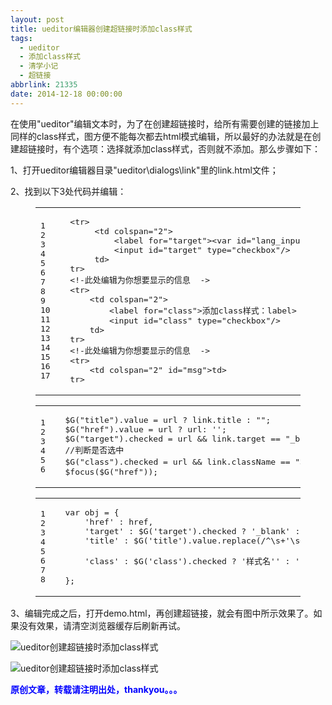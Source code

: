 ```yaml
---
layout: post
title: ueditor编辑器创建超链接时添加class样式
tags:
  - ueditor
  - 添加class样式
  - 清学小记
  - 超链接
abbrlink: 21335
date: 2014-12-18 00:00:00
---
```


<!-- build time:Sat Jun 23 2018 12:05:15 GMT+0800 (中国标准时间) -->

在使用"ueditor"编辑文本时，为了在创建超链接时，给所有需要创建的链接加上同样的class样式，图方便不能每次都去html模式编辑，所以最好的办法就是在创建超链接时，有个选项：选择就添加class样式，否则就不添加。那么步骤如下：

1、打开ueditor编辑器目录"ueditor\dialogs\link"里的link.html文件；

2、找到以下3处代码并编辑：  

<figure class="highlight html"><table><tr><td class="gutter"><pre><span class="line">1</span>  
<span class="line">2</span>  
<span class="line">3</span>  
<span class="line">4</span>  
<span class="line">5</span>  
<span class="line">6</span>  
<span class="line">7</span>  
<span class="line">8</span>  
<span class="line">9</span>  
<span class="line">10</span>  
<span class="line">11</span>  
<span class="line">12</span>  
<span class="line">13</span>  
<span class="line">14</span>  
<span class="line">15</span>  
<span class="line">16</span>  
<span class="line">17</span>  
</pre></td><td class="code"><pre><span class="line"><span class="tag"><<span class="name">tr</span>></span></span>  
<span class="line">     <span class="tag"><<span class="name">td</span> <span class="attr">colspan</span>=<span class="string">"2"</span>></span></span>  
<span class="line">         <span class="tag"><<span class="name">label</span> <span class="attr">for</span>=<span class="string">"target"</span>></span><span class="tag"><<span class="name">var</span> <span class="attr">id</span>=<span class="string">"lang_input_target"</span>></span><span class="tag"></<span class="name">var</span>></span><span class="tag"></<span class="name">label</span>></span></span>  
<span class="line">         <span class="tag"><<span class="name">input</span> <span class="attr">id</span>=<span class="string">"target"</span> <span class="attr">type</span>=<span class="string">"checkbox"/</span>></span></span>  
<span class="line">     <span class="tag"></<span class="name">td</span>></span></span>  
<span class="line"><span class="tag"></<span class="name">tr</span>></span></span>  
<span class="line"><span class="tag"><<span class="name">!-此处编辑为你想要显示的信息</span>  -></span></span>  
<span class="line"><span class="tag"><<span class="name">tr</span>></span></span>  
<span class="line">    <span class="tag"><<span class="name">td</span> <span class="attr">colspan</span>=<span class="string">"2"</span>></span></span>  
<span class="line">        <span class="tag"><<span class="name">label</span> <span class="attr">for</span>=<span class="string">"class"</span>></span>添加class样式：<span class="tag"></<span class="name">label</span>></span></span>  
<span class="line">        <span class="tag"><<span class="name">input</span> <span class="attr">id</span>=<span class="string">"class"</span> <span class="attr">type</span>=<span class="string">"checkbox"/</span>></span></span>  
<span class="line">    <span class="tag"></<span class="name">td</span>></span></span>  
<span class="line"><span class="tag"></<span class="name">tr</span>></span></span>  
<span class="line"><span class="tag"><<span class="name">!-此处编辑为你想要显示的信息</span>  -></span></span>  
<span class="line"><span class="tag"><<span class="name">tr</span>></span></span>  
<span class="line">    <span class="tag"><<span class="name">td</span> <span class="attr">colspan</span>=<span class="string">"2"</span> <span class="attr">id</span>=<span class="string">"msg"</span>></span><span class="tag"></<span class="name">td</span>></span></span>  
<span class="line"><span class="tag"></<span class="name">tr</span>></span></span>  
</pre></td></tr></table></figure><figure class="highlight js"><table><tr><td class="gutter"><pre><span class="line">1</span>  
<span class="line">2</span>  
<span class="line">3</span>  
<span class="line">4</span>  
<span class="line">5</span>  
<span class="line">6</span>  
</pre></td><td class="code"><pre><span class="line">$G("title").value = url ? link.title : "";</span>  
<span class="line">$G("href").value = url ? url: '';</span>  
<span class="line">$G("target").checked = url && link.target == "_blank" ? <span class="literal">true</span> :  <span class="literal">false</span>;</span>  
<span class="line"><span class="comment">//判断是否选中</span></span>  
<span class="line">$G("<span class="class"><span class="keyword">class</span>").<span class="title">checked</span> </span>= url && link.className == "样式名" ? <span class="literal">true</span> :  <span class="literal">false</span>;</span>  
<span class="line">$focus($G("href"));</span>  
</pre></td></tr></table></figure><figure class="highlight js"><table><tr><td class="gutter"><pre><span class="line">1</span>  
<span class="line">2</span>  
<span class="line">3</span>  
<span class="line">4</span>  
<span class="line">5</span>  
<span class="line">6</span>  
<span class="line">7</span>  
<span class="line">8</span>  
</pre></td><td class="code"><pre><span class="line"><span class="keyword">var</span> obj = &#123;</span>  
<span class="line">    <span class="string">'href'</span> : href,</span>  
<span class="line">    <span class="string">'target'</span> : $G(<span class="string">'target'</span>).checked ? <span class="string">'_blank'</span> : <span class="string">'_self'</span>,</span>  
<span class="line">    <span class="string">'title'</span> : $G(<span class="string">'title'</span>).value.replace(<span class="regexp">/^\s+'\s+$/g</span>, <span class="string">''</span>),</span>  
<span class="line">    <!-选中则添加样式，否则不添加  -></span>  
<span class="line">    <span class="string">'class'</span> : $G(<span class="string">'class'</span>).checked ? <span class="string">'样式名'</span><span class="string">' : '</span><span class="string">'</span></span>  
<span class="line"><span class="string">    <!-选中则添加样式，否则不添加  -></span></span>  
<span class="line"><span class="string">&#125;;</span></span>  
</pre></td></tr></table></figure>

3、编辑完成之后，打开demo.html，再创建超链接，就会有图中所示效果了。如果没有效果，请清空浏览器缓存后刷新再试。

![ueditor创建超链接时添加class样式](http://ww1.sinaimg.cn/large/4eed32f2jw1endqya2entj20li0e2q4o.jpg "ueditor创建超链接时添加class样式")

![ueditor创建超链接时添加class样式](http://ww2.sinaimg.cn/large/4eed32f2jw1endqyc03x8j20rm08u75r.jpg "ueditor创建超链接时添加class样式")

**<span style="color:#00f">原创文章，转载请注明出处，thankyou。。。</span>**
<!-- rebuild by neat -->